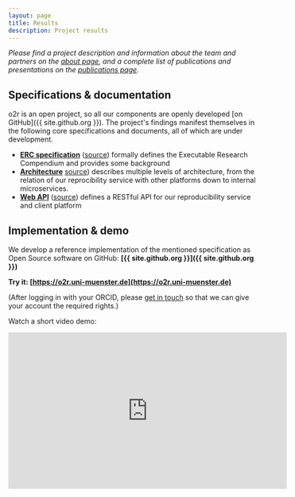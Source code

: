 ```yaml
---
layout: page
title: Results
description: Project results
---
```


_Please find a project description and information about the team and partners on the [about page](/about), and a complete list of publications and presentations on the [publications page](/publications)_.

## Specifications & documentation

o2r is an open project, so all our components are openly developed [on GitHub]({{ site.github.org }}). The project's findings manifest themselves in the following core specifications and documents, all of which are under development.

- **[ERC specification](http://o2r.info/erc-spec)** ([source](https://github.com/o2r-project/erc-spec)) formally defines the Executable Research Compendium and provides some background
- **[Architecture](http://o2r.info/architecture/)** [source](https://github.com/o2r-project/architecture)) describes multiple levels of architecture, from the relation of our reprocibility service with other platforms down to internal microservices.
- **[Web API](http://o2r.info/o2r-web-api/)** ([source](https://github.com/o2r-project/o2r-web-api)) defines a RESTful API for our reproducibility service and client platform

## Implementation & demo

We develop a reference implementation of the mentioned specification as Open Source software on GitHub: **[{{ site.github.org }}]({{ site.github.org }})**

**Try it: [https://o2r.uni-muenster.de](https://o2r.uni-muenster.de)**

(After logging in with your ORCID, please [get in touch](mailto:daniel.nuest@uni-muenster.de) so that we can give your account the required rights.)

Watch a short video demo:

<iframe width="560" height="315" src="https://www.youtube-nocookie.com/embed/Vy9b3pIWPd0?rel=0" frameborder="0" allowfullscreen></iframe>
